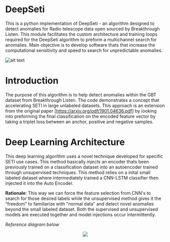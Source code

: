 # DeepSeti
This is a python implementation of DeepSeti - an algorithm designed to detect anomalies for Radio telescope data open sourced by Breakthrough Listen. This module facilitates the custom architecture and training loops required for the DeepSeti algorithm to preform a multichannel search for anomalies. Main objective is to develop software thats that increase the computational sensitivity and speed to search for unpredictable anomalies.  

![alt text](https://github.com/PetchMa/DeepSeti/blob/master/assets/code_block1.png)

# Introduction

The purpose of this algorithm is to help detect anomalies within the GBT dataset from Breakthrough Listen. The code demonstrates a concept that accelerating SETI in large unlabeled datasets. This approach is an extension from the original paper [https://arxiv.org/pdf/1901.04636.pdf] by looking into preforming the final classification on the encoded feature vector by taking a triplet loss between an anchor, positive and negative samples.

# Deep Learning Architecture

This deep learning algorithm uses a novel technique developed for specific SETI use cases. This method basically *injects* an encoder thats been previously trained on a classification dataset into an autoencoder trained through unsupervised techniques. This method relies on a inital small labeled dataset where intermediately trained a CNN-LSTM classifier then injected it into the Auto Encoder. 

**Rationale**: This way we can force the feature selection from CNN's to search for those desired labels while the unsupervised method gives it the “freedom” to familiarize with "normal data" and detect novel anomalies beyond the small labeled dataset. Both the supervised and unsupervised models are executed together and model injections occur intermittently.

*Reference diagram below*

<p align="center"> 
<img src="https://github.com/PetchMa/DeepSeti/blob/master/assets/image%20(3).png">
</p>



